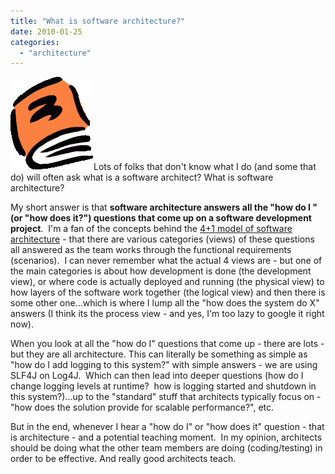 ```yaml
---
title: "What is software architecture?"
date: 2010-01-25
categories: 
  - "architecture"
---
```


[![](images/teaching.gif "teaching")](http://brianrepko.wordpress.com/wp-content/uploads/2010/01/teaching.gif)Lots of folks that don't know what I do (and some that do) will often ask what is a software architect? What is software architecture?

My short answer is that **software architecture answers all the "how do I <fill-in-the-blank>" (or "how does it?") questions that come up on a software development project**.  I'm a fan of the concepts behind the [4+1 model of software architecture](http://en.wikipedia.org/wiki/4%2B1_Architectural_View_Model) - that there are various categories (views) of these questions all answered as the team works through the functional requirements (scenarios).  I can never remember what the actual 4 views are - but one of the main categories is about how development is done (the development view), or where code is actually deployed and running (the physical view) to how layers of the software work together (the logical view) and then there is some other one...which is where I lump all the "how does the system do X" answers (I think its the process view - and yes, I'm too lazy to google it right now).

When you look at all the "how do I" questions that come up - there are lots - but they are all architecture. This can literally be something as simple as "how do I add logging to this system?" with simple answers - we are using SLF4J on Log4J.  Which can then lead into deeper questions (how do I change logging levels at runtime?  how is logging started and shutdown in this system?)...up to the "standard" stuff that architects typically focus on - "how does the solution provide for scalable performance?", etc.

But in the end, whenever I hear a "how do I" or "how does it" question - that is architecture - and a potential teaching moment.  In my opinion, architects should be doing what the other team members are doing (coding/testing) in order to be effective. And really good architects teach.
